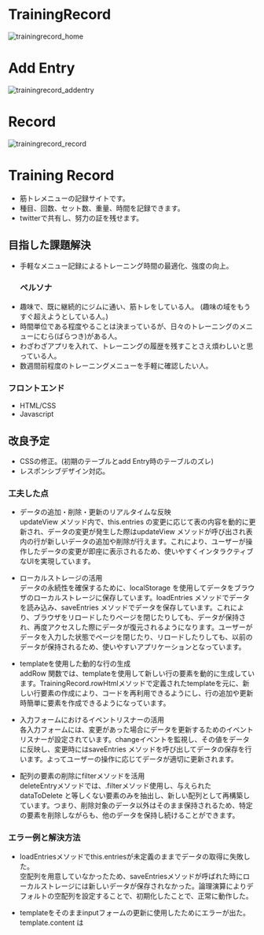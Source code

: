 # TrainingRecord
![trainingrecord_home](https://github.com/SomaTomita/TrainingRecord/assets/134721775/4e206f6a-31f9-4523-9289-024c921e9a29)
# Add Entry
![trainingrecord_addentry](https://github.com/SomaTomita/TrainingRecord/assets/134721775/3164e21f-bde0-431c-8abe-6a969ea28842)
# Record
![trainingrecord_record](https://github.com/SomaTomita/TrainingRecord/assets/134721775/011ba57f-6114-4256-a946-41823f4768c5)


# Training Record
 - 筋トレメニューの記録サイトです。
 - 種目、回数、セット数、重量、時間を記録できます。
 - twitterで共有し、努力の証を残せます。

## 目指した課題解決
- 手軽なメニュー記録によるトレーニング時間の最適化、強度の向上。
  ### ペルソナ
- 趣味で、既に継続的にジムに通い、筋トレをしている人。 (趣味の域をもうすぐ超えようとしている人。)
- 時間単位である程度やることは決まっているが、日々のトレーニングのメニューにむら(ばらつき)がある人。
- わざわざアプリを入れて、トレーニングの履歴を残すことさえ煩わしいと思っている人。
- 数週間前程度のトレーニングメニューを手軽に確認したい人。


### フロントエンド
- HTML/CSS
- Javascript

## 改良予定
- CSSの修正。(初期のテーブルとadd Entry時のテーブルのズレ)
- レスポンシブデザイン対応。

### 工夫した点
- データの追加・削除・更新のリアルタイムな反映    
updateView メソッド内で、this.entries の変更に応じて表の内容を動的に更新され、データの変更が発生した際はupdateView メソッドが呼び出され表内の行が新しいデータの追加や削除が行えます。これにより、ユーザーが操作したデータの変更が即座に表示されるため、使いやすくインタラクティブなUIを実現しています。

- ローカルストレージの活用    
データの永続性を確保するために、localStorage を使用してデータをブラウザのローカルストレージに保存しています。loadEntries メソッドでデータを読み込み、saveEntries メソッドでデータを保存しています。これにより、ブラウザをリロードしたりページを閉じたりしても、データが保持され、再度アクセスした際にデータが復元されるようになります。ユーザーがデータを入力した状態でページを閉じたり、リロードしたりしても、以前のデータが保持されるため、使いやすいアプリケーションとなっています。

- templateを使用した動的な行の生成    
addRow 関数では、templateを使用して新しい行の要素を動的に生成しています。TrainingRecord.rowHtmlメソッドで定義されたtemplateを元に、新しい行要素の作成により、コードを再利用できるようにし、行の追加や更新時簡単に要素を作成できるようになっています。

- 入力フォームにおけるイベントリスナーの活用     
各入力フォームには、変更があった場合にデータを更新するためのイベントリスナーが設定されています。changeイベントを監視し、その値をデータに反映し、変更時にはsaveEntries メソッドを呼び出してデータの保存を行います。よってユーザーの操作に応じてデータが適切に更新されます。

- 配列の要素の削除にfilterメソッドを活用    
deleteEntryメソッドでは、.filterメソッド使用し、与えられた dataToDelete と等しくない要素のみを抽出し、新しい配列として再構築しています。つまり、削除対象のデータ以外はそのまま保持されるため、特定の要素を削除しながらも、他のデータを保持し続けることができます。


### エラー例と解決方法
- loadEntriesメソッドでthis.entriesが未定義のままでデータの取得に失敗した。    
空配列を用意していなかったため、saveEntriesメソッドが呼ばれた時にローカルストレージには新しいデータが保存されなかった。論理演算によりデフォルトの空配列を設定することで、初期化したことで、正常に動作した。

- templateをそのままinputフォームの更新に使用したためにエラーが出た。     
template.content は <template> 要素内のコンテンツを表す DOM ツリーのフラグメントで、これは直接操作できず、そのままでは参照や操作ができない。そのため、template.content から新しい行の要素(rowHtml()の<tr>)を取得し、一時的に変数(row)へ格納。一時的に変数としてrowを使うことで、後続の操作や参照において、template内の特定の要素にアクセスできるようにした。

- .querySelectorAllで行要素全てを削除できなかった。    
最初はそれぞれの行要素を取得できていなかったため、既存の行は削除されずに残ってしまい、新しい行が追加されるたびに古い行と重複して表示された。.forEachで取得したすべての行要素に対して削除操作を行なったことで適切に作動した。

